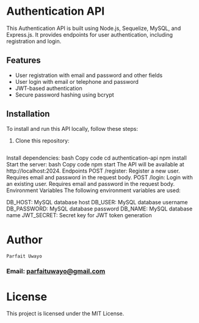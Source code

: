 # Authentication API

This Authentication API is built using Node.js, Sequelize, MySQL, and Express.js. It provides endpoints for user authentication, including registration and login.

## Features

- User registration with email and password and other fields
- User login with email or telephone and password
- JWT-based authentication
- Secure password hashing using bcrypt

## Installation

To install and run this API locally, follow these steps:

1. Clone this repository:

   ```bash git clone https://github.com/uparfait/Nodejs_Sequelize_Authentication_Api.git
Install dependencies:
bash
Copy code
cd authentication-api
npm install
Start the server:
bash
Copy code
npm start
The API will be available at http://localhost:2024.
Endpoints
POST /register: Register a new user. Requires email and password in the request body.
POST /login: Login with an existing user. Requires email and password in the request body.
Environment Variables
The following environment variables are used:

DB_HOST: MySQL database host
DB_USER: MySQL database username
DB_PASSWORD: MySQL database password
DB_NAME: MySQL database name
JWT_SECRET: Secret key for JWT token generation

# Author 

```Parfait Uwayo```

### Email: parfaituwayo@gmail.com
# License

This project is licensed under the MIT License.